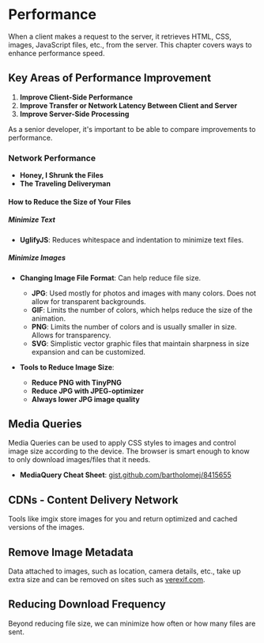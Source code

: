 # Performance

When a client makes a request to the server, it retrieves HTML, CSS, images, JavaScript files, etc., from the server. This chapter covers ways to enhance performance speed.

## Key Areas of Performance Improvement

1. **Improve Client-Side Performance**
2. **Improve Transfer or Network Latency Between Client and Server**
3. **Improve Server-Side Processing**

As a senior developer, it's important to be able to compare improvements to performance.

### Network Performance

- **Honey, I Shrunk the Files**
- **The Traveling Deliveryman**

#### How to Reduce the Size of Your Files

##### Minimize Text

- **UglifyJS**: Reduces whitespace and indentation to minimize text files.

##### Minimize Images

- **Changing Image File Format**: Can help reduce file size.
  - **JPG**: Used mostly for photos and images with many colors. Does not allow for transparent backgrounds.
  - **GIF**: Limits the number of colors, which helps reduce the size of the animation.
  - **PNG**: Limits the number of colors and is usually smaller in size. Allows for transparency.
  - **SVG**: Simplistic vector graphic files that maintain sharpness in size expansion and can be customized.

- **Tools to Reduce Image Size**:
  - **Reduce PNG with TinyPNG**
  - **Reduce JPG with JPEG-optimizer**
  - **Always lower JPG image quality**

## Media Queries

Media Queries can be used to apply CSS styles to images and control image size according to the device. The browser is smart enough to know to only download images/files that it needs.

- **MediaQuery Cheat Sheet**: [gist.github.com/bartholomej/8415655](https://gist.github.com/bartholomej/8415655)

## CDNs - Content Delivery Network

Tools like imgix store images for you and return optimized and cached versions of the images.

## Remove Image Metadata

Data attached to images, such as location, camera details, etc., take up extra size and can be removed on sites such as [verexif.com](https://www.verexif.com/en/).

## Reducing Download Frequency

Beyond reducing file size, we can minimize how often or how many files are sent.